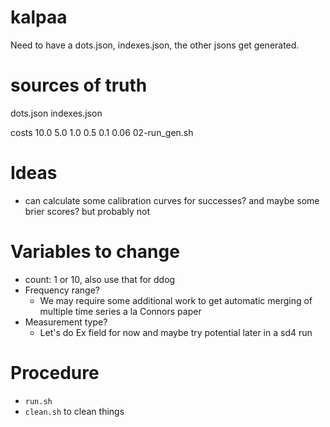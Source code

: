 # kalpaa

Need to have a dots.json, indexes.json, the other jsons get generated.


# sources of truth
dots.json
indexes.json

costs
10.0 5.0 1.0 0.5 0.1 0.06
02-run_gen.sh



# Ideas
- can calculate some calibration curves for successes? and maybe some brier scores? but probably not 

# Variables to change
- count: 1 or 10, also use that for ddog
- Frequency range?
	- We may require some additional work to get automatic merging of multiple time series a la Connors paper
- Measurement type?
	- Let's do Ex field for now and maybe try potential later in a sd4 run

# Procedure
- `run.sh`
- `clean.sh` to clean things